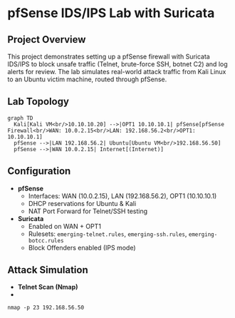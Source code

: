 #  pfSense IDS/IPS Lab with Suricata

##  Project Overview
This project demonstrates setting up a pfSense firewall with Suricata IDS/IPS 
to block unsafe traffic (Telnet, brute-force SSH, botnet C2) and log alerts 
for review. The lab simulates real-world attack traffic from Kali Linux to 
an Ubuntu victim machine, routed through pfSense.

##  Lab Topology
```mermaid
graph TD
  Kali[Kali VM<br/>10.10.10.20] -->|OPT1 10.10.10.1| pfSense[pfSense Firewall<br/>WAN: 10.0.2.15<br/>LAN: 192.168.56.2<br/>OPT1: 10.10.10.1]
  pfSense -->|LAN 192.168.56.2| Ubuntu[Ubuntu VM<br/>192.168.56.50]
  pfSense -->|WAN 10.0.2.15| Internet[(Internet)]

```
## Configuration
- **pfSense**
  - Interfaces: WAN (10.0.2.15), LAN (192.168.56.2), OPT1 (10.10.10.1)
  - DHCP reservations for Ubuntu & Kali
  - NAT Port Forward for Telnet/SSH testing
- **Suricata**
  - Enabled on WAN + OPT1
  - Rulesets: `emerging-telnet.rules`, `emerging-ssh.rules`, `emerging-botcc.rules`
  - Block Offenders enabled (IPS mode)

## Attack Simulation
- **Telnet Scan (Nmap)**
- 
``nmap -p 23 192.168.56.50``


